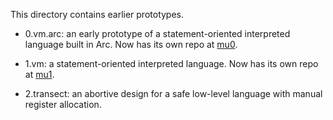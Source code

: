 This directory contains earlier prototypes.

* 0.vm.arc: an early prototype of a statement-oriented interpreted language
  built in Arc. Now has its own repo at
  [mu0](https://github.com/akkartik/mu0).

* 1.vm: a statement-oriented interpreted language. Now has its own repo at
  [mu1](https://github.com/akkartik/mu1).

* 2.transect: an abortive design for a safe low-level language with manual
  register allocation.
